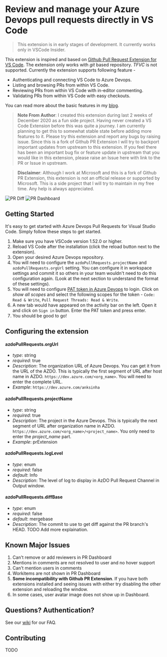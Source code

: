 # Review and manage your Azure Devops pull requests directly in VS Code

> This extension is in early stages of development. It currently works only in VSCode Insider.

This extension is inspired and based on [Github Pull Request Extension for VS Code](https://github.com/Microsoft/vscode-pull-request-github). The extension only works with *git* based repository. *TFVC* is not supported. Currently the extension supports following feature -

- Authenticating and connecting VS Code to Azure Devops.
- Listing and browsing PRs from within VS Code.
- Reviewing PRs from within VS Code with in-editor commenting.
- Validating PRs from within VS Code with easy checkouts.

You can read more about the basic features in my [blog](https://ankitbko.github.io/blog/2021/01/azdo-pr-vscode-extension/).


> **Note From Author**: I created this extension during last 2 weeks of December 2020 as a fun side project. Having never created a VS Code Extension before this was quite a journey. I am currently planning to get this to somewhat stable state before adding more features to it. Please try this extension and report any bugs by raising issue. Since this is a fork of Github PR Extension I will try to backport important updates from upstream to this extension. If you feel there has been an important bug fix or feature update in upstream that you would like in this extension, please raise an Issue here with link to the PR or Issue in upstream.

> **Disclaimer**: Although I work at Microsoft and this is a fork of Github PR Extension, this extension is not an official release or supported by Microsoft. This is a side project that I will try to maintain in my free time. Any help is always appreciated.

![PR Diff](documentation/images/pr_modified.jpg)
![PR Dashboard](documentation/images/pr_dashboard.jpg)

## Getting Started
It's easy to get started with Azure Devops Pull Requests for Visual Studio Code. Simply follow these steps to get started.

1. Make sure you have VSCode version 1.52.0 or higher.
1. Reload VS Code after the installation (click the reload button next to the extension).
1. Open your desired Azure Devops repository.
1. You will need to configure the `azdoPullRequests.projectName` and `azdoPullRequests.orgUrl` setting. You can configure it in workspace settings and commit it so others in your team wouldn't need to do this configuration again. (Look at the next section to understand the format of these settings).
1. You will need to configure [PAT token in Azure Devops](https://docs.microsoft.com/en-us/azure/devops/organizations/accounts/use-personal-access-tokens-to-authenticate?view=azure-devops&tabs=preview-page) to login. Click on *show all scopes* and select the following scopes for the token - `Code: Read & Write`, `Pull Request Threads: Read & Write`.
1. A new tab would have appeared on the activity bar on the left. Open it and click on `Sign in` button. Enter the PAT token and press enter.
1. You should be good to go!

## Configuring the extension
#### azdoPullRequests.orgUrl
- *type*: string
- *required*: true
- *Description*: The organization URL of Azure Devops. You can get it from the URL of the AZDO. This is typically the first segment of URL after host name in AZDO. `https://dev.azure.com/<org_name>`. You will need to enter the complete URL.
- *Example*: `https://dev.azure.com/anksinha`

#### azdoPullRequests.projectName
- *type*: string
- *required*: true
- *Description*: The project in the Azure Devops. This is typically the next segment of URL after organization name in AZDO. `https://dev.azure.com/<org_name>/<project_name>`. You only need to enter the *project_name* part.
- *Example*: prExtension

#### azdoPullRequests.logLevel
- *type*: enum
- *required*: false
- *default*: Info
- *Description*: The level of log to display in AzDO Pull Request Channel in Output window.

#### azdoPullRequests.diffBase
- *type*: enum
- *required*: false
- *default*: mergebase
- *Description*: The commit to use to get diff against the PR branch's HEAD. TODO Add more explaination.

## Known Major Issues
1. Can't remove or add reviewers in PR Dashboard
1. Mentions in comments are not resolved to user and no hover support
1. Can't mention users in comments
1. Workitems are not shown in PR Dashboard
1. **Some incompatibility with Github PR Extension**. If you have both extensions installed and seeing issues with either try disabling the other extension and reloading the window.
1. In some cases, user avatar image does not show up in Dashboard.

## Questions? Authentication?

See our [wiki](https://github.com/ankitbko/vscode-pull-request-azdo/wiki) for our FAQ.

## Contributing

TODO
